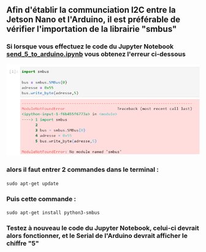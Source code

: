 ## Afin d'établir la communciation I2C entre la Jetson Nano et l'Arduino, il est préférable de vérifier l'importation de la librairie "smbus"

### Si lorsque vous effectuez le code du Jupyter Notebook [send_5_to_arduino.ipynb](https://github.com/Poblit0/Finger-AI-Recognition/blob/main/Difficult%C3%A9%20rencontr%C3%A9e/send_5_to_arduino.ipynb) vous obtenez l'erreur ci-dessous

![](https://github.com/Poblit0/Finger-AI-Recognition/blob/main/Difficult%C3%A9%20rencontr%C3%A9e/erreur.png)

### alors il faut entrer 2 commandes dans le terminal :

```sudo apt-get update```

### Puis cette commande :

```sudo apt-get install python3-smbus```

### Testez à nouveau le code du Jupyter Notebook, celui-ci devrait alors fonctionner, et le Serial de l'Arduino devrait afficher le chiffre "5"
